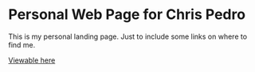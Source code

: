 # Personal Web Page for Chris Pedro

This is my personal landing page.  Just to include some links on where to find
me.

[Viewable here](https://chris.thepedros.com/)
